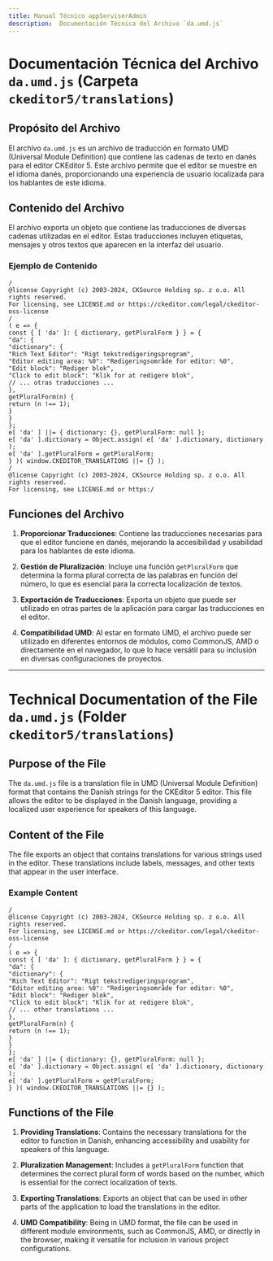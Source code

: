```yaml
---
title: Manual Técnico appServiserAdmin
description:  Documentación Técnica del Archivo `da.umd.js`
---
```


# Documentación Técnica del Archivo `da.umd.js` (Carpeta `ckeditor5/translations`)

## Propósito del Archivo
El archivo `da.umd.js` es un archivo de traducción en formato UMD (Universal Module Definition) que contiene las cadenas de texto en danés para el editor CKEditor 5. Este archivo permite que el editor se muestre en el idioma danés, proporcionando una experiencia de usuario localizada para los hablantes de este idioma.

## Contenido del Archivo
El archivo exporta un objeto que contiene las traducciones de diversas cadenas utilizadas en el editor. Estas traducciones incluyen etiquetas, mensajes y otros textos que aparecen en la interfaz del usuario.

### Ejemplo de Contenido
```
/
@license Copyright (c) 2003-2024, CKSource Holding sp. z o.o. All rights reserved.
For licensing, see LICENSE.md or https://ckeditor.com/legal/ckeditor-oss-license
/
( e => {
const { [ 'da' ]: { dictionary, getPluralForm } } = {
"da": {
"dictionary": {
"Rich Text Editor": "Rigt tekstredigeringsprogram",
"Editor editing area: %0": "Redigeringsområde for editor: %0",
"Edit block": "Rediger blok",
"Click to edit block": "Klik for at redigere blok",
// ... otras traducciones ...
},
getPluralForm(n) {
return (n !== 1);
}
}
};
e[ 'da' ] ||= { dictionary: {}, getPluralForm: null };
e[ 'da' ].dictionary = Object.assign( e[ 'da' ].dictionary, dictionary );
e[ 'da' ].getPluralForm = getPluralForm;
} )( window.CKEDITOR_TRANSLATIONS ||= {} );
/
@license Copyright (c) 2003-2024, CKSource Holding sp. z o.o. All rights reserved.
For licensing, see LICENSE.md or https:/
```

## Funciones del Archivo
1. **Proporcionar Traducciones**: Contiene las traducciones necesarias para que el editor funcione en danés, mejorando la accesibilidad y usabilidad para los hablantes de este idioma.

2. **Gestión de Pluralización**: Incluye una función `getPluralForm` que determina la forma plural correcta de las palabras en función del número, lo que es esencial para la correcta localización de textos.

3. **Exportación de Traducciones**: Exporta un objeto que puede ser utilizado en otras partes de la aplicación para cargar las traducciones en el editor.

4. **Compatibilidad UMD**: Al estar en formato UMD, el archivo puede ser utilizado en diferentes entornos de módulos, como CommonJS, AMD o directamente en el navegador, lo que lo hace versátil para su inclusión en diversas configuraciones de proyectos.

---

# Technical Documentation of the File `da.umd.js` (Folder `ckeditor5/translations`)

## Purpose of the File
The `da.umd.js` file is a translation file in UMD (Universal Module Definition) format that contains the Danish strings for the CKEditor 5 editor. This file allows the editor to be displayed in the Danish language, providing a localized user experience for speakers of this language.

## Content of the File
The file exports an object that contains translations for various strings used in the editor. These translations include labels, messages, and other texts that appear in the user interface.

### Example Content
```
/
@license Copyright (c) 2003-2024, CKSource Holding sp. z o.o. All rights reserved.
For licensing, see LICENSE.md or https://ckeditor.com/legal/ckeditor-oss-license
/
( e => {
const { [ 'da' ]: { dictionary, getPluralForm } } = {
"da": {
"dictionary": {
"Rich Text Editor": "Rigt tekstredigeringsprogram",
"Editor editing area: %0": "Redigeringsområde for editor: %0",
"Edit block": "Rediger blok",
"Click to edit block": "Klik for at redigere blok",
// ... other translations ...
},
getPluralForm(n) {
return (n !== 1);
}
}
};
e[ 'da' ] ||= { dictionary: {}, getPluralForm: null };
e[ 'da' ].dictionary = Object.assign( e[ 'da' ].dictionary, dictionary );
e[ 'da' ].getPluralForm = getPluralForm;
} )( window.CKEDITOR_TRANSLATIONS ||= {} );
```

## Functions of the File
1. **Providing Translations**: Contains the necessary translations for the editor to function in Danish, enhancing accessibility and usability for speakers of this language.

2. **Pluralization Management**: Includes a `getPluralForm` function that determines the correct plural form of words based on the number, which is essential for the correct localization of texts.

3. **Exporting Translations**: Exports an object that can be used in other parts of the application to load the translations in the editor.

4. **UMD Compatibility**: Being in UMD format, the file can be used in different module environments, such as CommonJS, AMD, or directly in the browser, making it versatile for inclusion in various project configurations.
